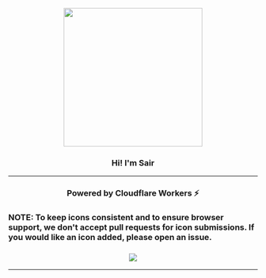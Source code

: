 <p align="center"><img align="center" width="280" src="https://media.tenor.com/N-_9ZjalIawAAAAi/minecraft-hypixel.gif"/></p>
<h3 align="center">Hi! I'm Sair</h3>
<hr>

<h3 align="center">Powered by Cloudflare Workers ⚡</h3>

<h3>NOTE: To keep icons consistent and to ensure browser support, we don't accept pull requests for icon submissions. If you would like an icon added, please open an issue.<h3>

<p align="center"><img align="center" src="https://skillicons.dev/icons?i=js,html,css,java,spring"/></p>

---
